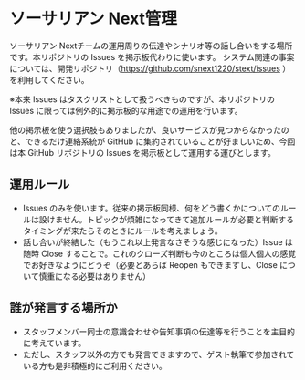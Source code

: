 # ソーサリアン Next管理

ソーサリアン Nextチームの運用周りの伝達やシナリオ等の話し合いをする場所です。本リポジトリの Issues を掲示板代わりに使います。
システム関連の事案については、開発リポジトリ（https://github.com/snext1220/stext/issues ）を利用してください。

※本来 Issues はタスクリストとして扱うべきものですが、本リポジトリの Issues に限っては例外的に掲示板的な用途での運用を行います。

他の掲示板を使う選択肢もありましたが、良いサービスが見つからなかったのと、できるだけ連絡系統が GitHub に集約されていることが好ましいため、今回は本 GitHub リポジトリの Issues を掲示板として運用する運びとします。

## 運用ルール

+ Issues のみを使います。従来の掲示板同様、何をどう書くかについてのルールは設けません。トピックが煩雑になってきて追加ルールが必要と判断するタイミングが来たらそのときにルールを考えましょう。
+ 話し合いが終結した（もうこれ以上発言なさそうな感じになった）Issue は随時 Close することで。これのクローズ判断も今のところは個人個人の感覚でお好きなようにどうぞ（必要とあらば Reopen もできますし、Close について慎重になる必要はありません）

## 誰が発言する場所か

+ スタッフメンバー同士の意識合わせや告知事項の伝達等を行うことを主目的に考えています。
+ ただし、スタッフ以外の方でも発言できますので、ゲスト執筆で参加されている方も是非積極的にご利用ください。
